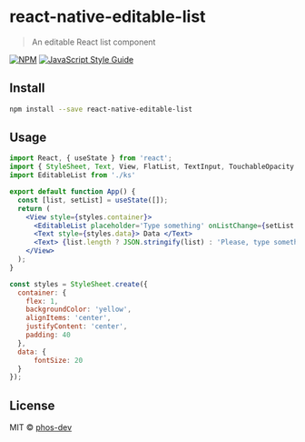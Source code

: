 # react-native-editable-list

> An editable React list component 

[![NPM](https://img.shields.io/npm/v/react-native-editable-list.svg)](https://www.npmjs.com/package/react-native-editable-list) [![JavaScript Style Guide](https://img.shields.io/badge/code_style-standard-brightgreen.svg)](https://standardjs.com)

## Install

```bash
npm install --save react-native-editable-list
```

## Usage

```jsx
import React, { useState } from 'react';
import { StyleSheet, Text, View, FlatList, TextInput, TouchableOpacity } from 'react-native';
import EditableList from './ks'

export default function App() {
  const [list, setList] = useState([]);
  return (
    <View style={styles.container}>
	  <EditableList placeholder='Type something' onListChange={setList.bind(this)} list={list}/>
	  <Text style={styles.data}> Data </Text>
	  <Text> {list.length ? JSON.stringify(list) : 'Please, type something.'} </Text>
	</View>
  );
}

const styles = StyleSheet.create({
  container: {
    flex: 1,
    backgroundColor: 'yellow',
    alignItems: 'center',
    justifyContent: 'center',
	padding: 40
  },
  data: {
      fontSize: 20
  }
});
```

## License

MIT © [phos-dev](https://github.com/phos-dev)

